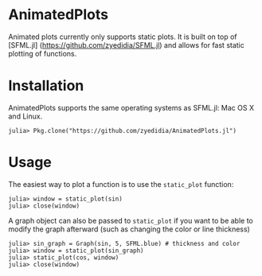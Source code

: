 # AnimatedPlots

Animated plots currently only supports static plots. It is built on top of [SFML.jl] (https://github.com/zyedidia/SFML.jl) and allows for fast static plotting of functions.

# Installation

AnimatedPlots supports the same operating systems as SFML.jl: Mac OS X and Linux.

```
julia> Pkg.clone("https://github.com/zyedidia/AnimatedPlots.jl")
```

# Usage

The easiest way to plot a function is to use the `static_plot` function:

```
julia> window = static_plot(sin)
julia> close(window)
```

A graph object can also be passed to `static_plot` if you want to be able to modify the graph afterward (such as changing the color or line thickness)

```
julia> sin_graph = Graph(sin, 5, SFML.blue) # thickness and color
julia> window = static_plot(sin_graph)
julia> static_plot(cos, window)
julia> close(window)
```
